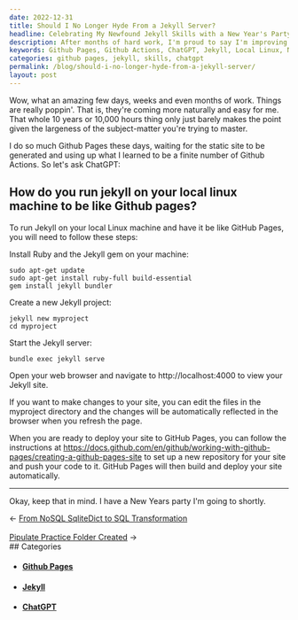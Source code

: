 ```yaml
---
date: 2022-12-31
title: Should I No Longer Hyde From a Jekyll Server?
headline: Celebrating My Newfound Jekyll Skills with a New Year's Party!
description: After months of hard work, I'm proud to say I'm improving my skills with Github Pages and Github Actions. Thanks to ChatGPT, I now know how to run Jekyll on my local Linux machine like Github Pages. Now, it's time to celebrate with a New Years party!
keywords: Github Pages, Github Actions, ChatGPT, Jekyll, Local Linux, New Years Party, Skills, Celebrate, Improve
categories: github pages, jekyll, skills, chatgpt
permalink: /blog/should-i-no-longer-hyde-from-a-jekyll-server/
layout: post
---
```



Wow, what an amazing few days, weeks and even months of work. Things are really
poppin'. That is, they're coming more naturally and easy for me. That whole 10
years or 10,000 hours thing only just barely makes the point given the
largeness of the subject-matter you're trying to master.

I do so much Github Pages these days, waiting for the static site to be
generated and using up what I learned to be a finite number of Github Actions.
So let's ask ChatGPT:

## How do you run jekyll on your local linux machine to be like Github pages?

To run Jekyll on your local Linux machine and have it be like GitHub Pages, you
will need to follow these steps:

Install Ruby and the Jekyll gem on your machine:

    sudo apt-get update
    sudo apt-get install ruby-full build-essential
    gem install jekyll bundler

Create a new Jekyll project:

    jekyll new myproject
    cd myproject

Start the Jekyll server:

    bundle exec jekyll serve

Open your web browser and navigate to http://localhost:4000 to view your Jekyll
site.

If you want to make changes to your site, you can edit the files in the
myproject directory and the changes will be automatically reflected in the
browser when you refresh the page.

When you are ready to deploy your site to GitHub Pages, you can follow the
instructions at
https://docs.github.com/en/github/working-with-github-pages/creating-a-github-pages-site
to set up a new repository for your site and push your code to it. GitHub Pages
will then build and deploy your site automatically.

---

Okay, keep that in mind. I have a New Years party I'm going to shortly.


<div class="arrow-links"><div class="post-nav-prev"><span class="arrow">&larr;&nbsp;</span><a href="/blog/from-nosql-sqlitedict-to-sql-transformation/">From NoSQL SqliteDict to SQL Transformation</a></div> &nbsp; <div class="post-nav-next"><a href="/blog/pipulate-practice-folder-created/">Pipulate Practice Folder Created</a><span class="arrow">&nbsp;&rarr;</span></div></div>
## Categories

<ul>
<li><h4><a href='/github-pages/'>Github Pages</a></h4></li>
<li><h4><a href='/jekyll/'>Jekyll</a></h4></li>
<li><h4><a href='/chatgpt/'>ChatGPT</a></h4></li></ul>